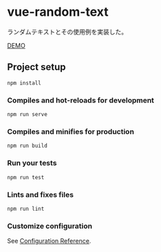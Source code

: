 # vue-random-text
ランダムテキストとその使用例を実装した。

[DEMO](https://tktr90755.github.io/vue-random-text/) 
## Project setup
```
npm install
```

### Compiles and hot-reloads for development
```
npm run serve
```

### Compiles and minifies for production
```
npm run build
```

### Run your tests
```
npm run test
```

### Lints and fixes files
```
npm run lint
```

### Customize configuration
See [Configuration Reference](https://cli.vuejs.org/config/).
